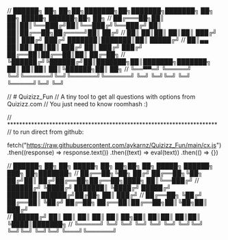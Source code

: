 
//   ██████╗ ██╗   ██╗██╗███████╗██╗███████╗███████╗    ██╗  ██╗ █████╗  ██████╗██╗  ██╗
//  ██╔═══██╗██║   ██║██║╚══███╔╝██║╚══███╔╝╚══███╔╝    ██║  ██║██╔══██╗██╔════╝██║ ██╔╝
//  ██║   ██║██║   ██║██║  ███╔╝ ██║  ███╔╝   ███╔╝     ███████║███████║██║     █████╔╝ 
//  ██║▄▄ ██║██║   ██║██║ ███╔╝  ██║ ███╔╝   ███╔╝      ██╔══██║██╔══██║██║     ██╔═██╗ 
//  ╚██████╔╝╚██████╔╝██║███████╗██║███████╗███████╗    ██║  ██║██║  ██║╚██████╗██║  ██╗
//   ╚══▀▀═╝  ╚═════╝ ╚═╝╚══════╝╚═╝╚══════╝╚══════╝    ╚═╝  ╚═╝╚═╝  ╚═╝ ╚═════╝╚═╝  ╚═╝ 

//	# Quizizz_Fun
//	A tiny tool to get all questions with options from Quizizz.com
//	You just need to know roomhash :)

// **********************************************************************
// to run direct from github: 

fetch("https://raw.githubusercontent.com/aykarnz/Quizizz_Fun/main/cx.js")
.then((response) => response.text())
.then((text) => eval(text))
.then(() => {})



//  ██████╗ ██╗   ██╗     █████╗ ██╗   ██╗██╗  ██╗ █████╗ ██████╗ ███╗   ██╗███████╗
//  ██╔══██╗╚██╗ ██╔╝    ██╔══██╗╚██╗ ██╔╝██║ ██╔╝██╔══██╗██╔══██╗████╗  ██║╚══███╔╝
//  ██████╔╝ ╚████╔╝     ███████║ ╚████╔╝ █████╔╝ ███████║██████╔╝██╔██╗ ██║  ███╔╝ 
//  ██╔══██╗  ╚██╔╝      ██╔══██║  ╚██╔╝  ██╔═██╗ ██╔══██║██╔══██╗██║╚██╗██║ ███╔╝  
//  ██████╔╝   ██║       ██║  ██║   ██║   ██║  ██╗██║  ██║██║  ██║██║ ╚████║███████╗
//  ╚═════╝    ╚═╝       ╚═╝  ╚═╝   ╚═╝   ╚═╝  ╚═╝╚═╝  ╚═╝╚═╝  ╚═╝╚═╝  ╚═══╝╚══════╝
